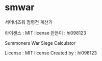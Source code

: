 # smwar

서머너즈워 점령전 계산기

라이센스 : MIT license
만든이 : hi098123

Summoners War Siege Calculator

License : MIT license
Created by : hi098123
